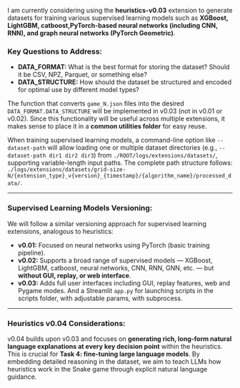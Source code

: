 I am currently considering using the **heuristics-v0.03** extension to generate datasets for training various supervised learning models such as **XGBoost, LightGBM, catboost,PyTorch-based neural networks (including CNN, RNN), and graph neural networks (PyTorch Geometric)**.

### Key Questions to Address:

* **DATA\_FORMAT:** What is the best format for storing the dataset? Should it be CSV, NPZ, Parquet, or something else?
* **DATA\_STRUCTURE:** How should the dataset be structured and encoded for optimal use by different model types?

The function that converts `game_N.json` files into the desired `DATA_FORMAT.DATA_STRUCTURE` will be implemented in v0.03 (not in v0.01 or v0.02). Since this functionality will be useful across multiple extensions, it makes sense to place it in a **common utilities folder** for easy reuse.

When training supervised learning models, a command-line option like `--dataset-path` will allow loading one or multiple dataset directories (e.g., `--dataset-path dir1 dir2 dir3`) from `./ROOT/logs/extensions/datasets/`, supporting variable-length input paths. The complete path structure follows: `./logs/extensions/datasets/grid-size-N/{extension_type}_v{version}_{timestamp}/{algorithm_name}/processed_data/`.

---

### Supervised Learning Models Versioning:

We will follow a similar versioning approach for supervised learning extensions, analogous to heuristics:

* **v0.01:** Focused on neural networks using PyTorch (basic training pipeline).
* **v0.02:** Supports a broad range of supervised models — XGBoost, LightGBM, catboost, neural networks, CNN, RNN, GNN, etc. — but **without GUI, replay, or web interface**.
* **v0.03:** Adds full user interfaces including GUI, replay features, web and Pygame modes. And a Streamlit `app.py` for launching scripts in the scripts folder, with adjustable params, with subprocess.

---

### Heuristics v0.04 Considerations:

v0.04 builds upon v0.03 and focuses on **generating rich, long-form natural language explanations at every key decision point** within the heuristics. This is crucial for **Task 4: fine-tuning large language models**. By embedding detailed reasoning in the dataset, we aim to teach LLMs how heuristics work in the Snake game through explicit natural language guidance.

